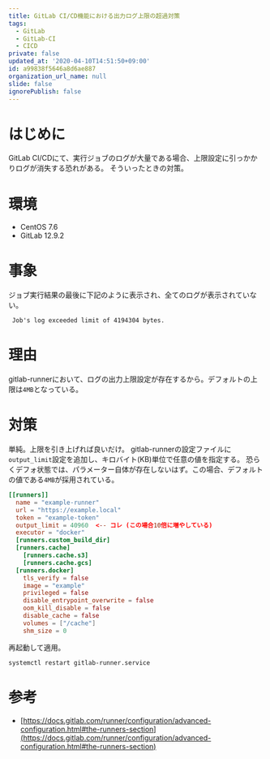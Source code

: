 ```yaml
---
title: GitLab CI/CD機能における出力ログ上限の超過対策
tags:
  - GitLab
  - GitLab-CI
  - CICD
private: false
updated_at: '2020-04-10T14:51:50+09:00'
id: a99838f5646a8d6ae887
organization_url_name: null
slide: false
ignorePublish: false
---
```

# はじめに

GitLab CI/CDにて、実行ジョブのログが大量である場合、上限設定に引っかかりログが消失する恐れがある。
そういったときの対策。

# 環境

* CentOS 7.6
* GitLab 12.9.2

# 事象

ジョブ実行結果の最後に下記のように表示され、全てのログが表示されていない。

```
 Job's log exceeded limit of 4194304 bytes.
```

# 理由

gitlab-runnerにおいて、ログの出力上限設定が存在するから。デフォルトの上限は`4MB`となっている。

# 対策

単純。上限を引き上げれば良いだけ。
gitlab-runnerの設定ファイルに`output_limit`設定を追加し、キロバイト(KB)単位で任意の値を指定する。
恐らくデフォ状態では、パラメーター自体が存在しないはず。この場合、デフォルトの値である`4MB`が採用されている。


 
```/etc/gitlab-runner/config.toml
[[runners]]
  name = "example-runner"
  url = "https://example.local"
  token = "example-token"
  output_limit = 40960  <-- コレ (この場合10倍に増やしている)
  executor = "docker"
  [runners.custom_build_dir]
  [runners.cache]
    [runners.cache.s3]
    [runners.cache.gcs]
  [runners.docker]
    tls_verify = false
    image = "example"
    privileged = false
    disable_entrypoint_overwrite = false
    oom_kill_disable = false
    disable_cache = false
    volumes = ["/cache"]
    shm_size = 0
```

再起動して適用。

```
systemctl restart gitlab-runner.service
```

# 参考

* [https://docs.gitlab.com/runner/configuration/advanced-configuration.html#the-runners-section](https://docs.gitlab.com/runner/configuration/advanced-configuration.html#the-runners-section)
